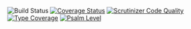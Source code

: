 ![Build Status](https://github.com/simplesamlphp/simplesamlphp-module-statistics/workflows/CI/badge.svg?branch=master)
[![Coverage Status](https://codecov.io/gh/simplesamlphp/simplesamlphp-module-statistics/branch/master/graph/badge.svg)](https://codecov.io/gh/simplesamlphp/simplesamlphp-module-statistics)
[![Scrutinizer Code Quality](https://scrutinizer-ci.com/g/simplesamlphp/simplesamlphp-module-statistics/badges/quality-score.png?b=master)](https://scrutinizer-ci.com/g/simplesamlphp/simplesamlphp-module-statistics/?branch=master)
[![Type Coverage](https://shepherd.dev/github/simplesamlphp/simplesamlphp-module-statistics/coverage.svg)](https://shepherd.dev/github/simplesamlphp/simplesamlphp-module-statistics)
[![Psalm Level](https://shepherd.dev/github/simplesamlphp/simplesamlphp-module-statistics/level.svg)](https://shepherd.dev/github/simplesamlphp/simplesamlphp-module-statistics)
